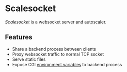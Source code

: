 # Scalesocket

*Scalesocket* is a websocket server and autoscaler.

## Features

* Share a backend process between clients
* Proxy websocket traffic to normal TCP socket
* Serve static files
* Expose CGI [environment variables](https://www.rfc-editor.org/rfc/rfc3875.html) to backend process
